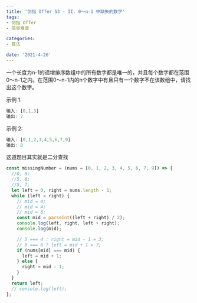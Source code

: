 ```yaml
---
title: '剑指 Offer 53 - II. 0～n-1 中缺失的数字'
tags:
- 剑指 Offer
- 简单难度

categories:
- 算法

date: '2021-4-26'
---
```


一个长度为n-1的递增排序数组中的所有数字都是唯一的，并且每个数字都在范围0～n-1之内。在范围0～n-1内的n个数字中有且只有一个数字不在该数组中，请找出这个数字。

示例 1:

```javascript
输入: [0,1,3]
输出: 2
```

示例 2:

```javascript
输入: [0,1,2,3,4,5,6,7,9]
输出: 8
```

这道题目其实就是二分查找


```javascript
const missingNumber = (nums = [0, 1, 2, 3, 4, 5, 6, 7, 9]) => {
  //0, 8;
  //5, 8;
  //5, 7;
  let left = 0, right = nums.length - 1;
  while (left < right) {
    // mid = 4;
    // mid = 4;
    // mid = 6;
    const mid = parseInt((left + right) / 2);
    console.log(left, right, left + right);
    console.log(mid);

    // 5 === 4 : right = mid - 1 = 3;
    // 6 === 6 ? left = mid + 1 = 7;
    if (nums[mid] === mid) {
      left = mid + 1;
    } else {
      right = mid - 1;
    }
  }
  return left;
  // console.log(left);
};
```
